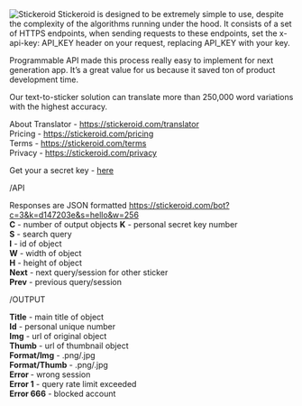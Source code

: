 <img src="https://stickeroid.com/files/covergit.png" alt="Stickeroid">
Stickeroid is designed to be extremely simple to use, despite the complexity of the algorithms running under the hood. It consists of a set of HTTPS endpoints, when sending requests to these endpoints, set the x-api-key: API_KEY header on your request, replacing API_KEY with your key.

Programmable API made this process really easy to implement for next generation app. It’s a great value for us because it saved ton of product development time.

Our text-to-sticker solution can translate more than 250,000 word variations with the highest accuracy.

About Translator - https://stickeroid.com/translator<br>
Pricing - https://stickeroid.com/pricing<br>
Terms - https://stickeroid.com/terms<br>
Privacy - https://stickeroid.com/privacy<br>


Get your a secret key -  <a href="https://www.facebook.com/v2.9/dialog/oauth?client_id=1790878371234099&amp;state=976337beb8352376cdf00131eb98135f&amp;response_type=code&amp;sdk=php-sdk-5.5.0&amp;redirect_uri=https%3A%2F%2Fstickeroid.com%2Fninja-applications%2Fuser%2Ffacebook%2Ffblogin5.5.php&amp;scope=public_profile%2Cemail">here</a>

/API

Responses are JSON formatted https://stickeroid.com/bot?c=3&k=d147203e&s=hello&w=256<br>
<b>C</b> - number of output objects
<b>K</b>  - personal secret key number<br>
<b>S</b>  - search query<br>
<b>I</b>  - id of object<br>
<b>W</b>  - width of object<br>
<b>H</b>  - height of object<br>
<b>Next</b>  - next query/session for other sticker<br>
<b>Prev</b>  - previous query/session<br>

/OUTPUT

<b>Title</b>  - main title of object<br>
<b>Id</b>  - personal unique number<br>
<b>Img</b>  - url of original object<br>
<b>Thumb</b>  - url of thumbnail object<br>
<b>Format/Img</b> </b>  - .png/.jpg<br>
<b>Format/Thumb</b>  - .png/.jpg<br>
<b>Error </b> - wrong session<br>
<b>Error 1</b>  - query rate limit exceeded<br>
<b>Error 666</b>  - blocked account<br>
